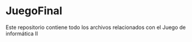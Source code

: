 # JuegoFinal
Este repositorio contiene todo los archivos relacionados con el Juego de informática II
